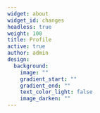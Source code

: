 ```yaml
---
widget: about
widget_id: changes
headless: true
weight: 100
title: Profile
active: true
author: admin
design:
  background:
    image: ""
    gradient_start: ""
    gradient_end: ""
    text_color_light: false
    image_darken: ""
---
```

